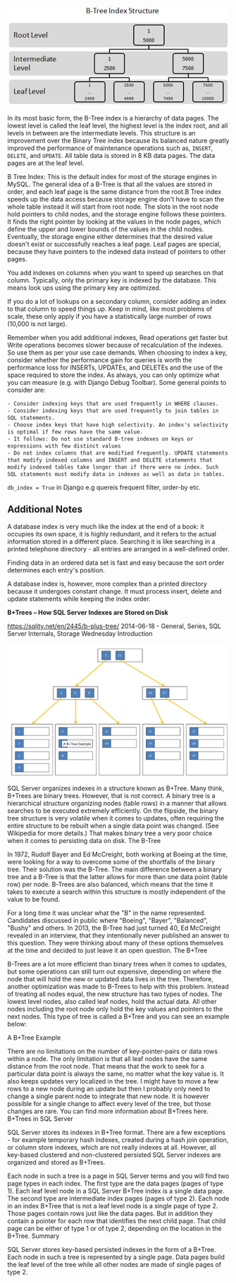 ﻿![](../images/b-tree.png)

In its most basic form, the B-Tree index is a hierarchy of data pages. The lowest level is called the leaf level, the highest level is the index root, and all levels in between are the intermediate levels. This structure is an improvement over the Binary Tree index because its balanced nature greatly improved the performance of maintenance operations such as, `INSERT`, `DELETE`, and `UPDATE`.
All table data is stored in 8 KB data pages. The data pages are at the leaf level.

B Tree Index:
This is the default index for most of the storage engines in MySQL. The general idea of a B-Tree is that all the values are stored in order, and each leaf page is the same distance from the root.B Tree index speeds up the data access because storage engine don't have to scan the whole table instead it will start from root node. The slots in the root node hold pointers to child nodes, and the storage engine follows these pointers. It finds the right pointer by looking at the values in the node pages, which define the upper and lower bounds of the values in the child nodes. Eventually, the storage engine either determines that the desired value doesn't exist or successfully reaches a leaf page. Leaf pages are special, because they have pointers to the indexed data instead of pointers to other pages.

You add indexes on columns when you want to speed up searches on that column. Typically, only the primary key is indexed by the database. This means look ups using the primary key are optimized.

If you do a lot of lookups on a secondary column, consider adding an index to that column to speed things up.
Keep in mind, like most problems of scale, these only apply if you have a statistically large number of rows (10,000 is not large).

Remember when you add additional indexes, Read operations get faster but Write operations becomes slower because of recalculation of the indexes. So use them as per your use case demands.
When choosing to index a key, consider whether the performance gain for queries is worth the performance loss for INSERTs, UPDATEs, and DELETEs and the use of the space required to store the index. As always, you can only optimize what you can measure (e.g. with Django Debug Toolbar). Some general points to consider are:

    - Consider indexing keys that are used frequently in WHERE clauses.
    - Consider indexing keys that are used frequently to join tables in SQL statements.
    - Choose index keys that have high selectivity. An index's selectivity is optimal if few rows have the same value.
    - It follows: Do not use standard B-tree indexes on keys or expressions with few distinct values
    - Do not index columns that are modified frequently. UPDATE statements that modify indexed columns and INSERT and DELETE statements that modify indexed tables take longer than if there were no index. Such SQL statements must modify data in indexes as well as data in tables.

`db_index = True`  in Django e.g quereis frequent filter, order-by etc.

Additional Notes
----------------
A database index is very much like the index at the end of a book: it occupies its own space, it is highly redundant, and it refers to the actual information stored in a different place.
Searching it is like searching in a printed telephone directory - all entries are arranged in a well-defined order.

Finding data in an ordered data set is fast and easy because the sort order determines each entry's position.

A database index is, however, more complex than a printed directory because it undergoes constant change.
It must process insert, delete and update statements while keeping the index order.

**B+Trees – How SQL Server Indexes are Stored on Disk**

https://sqlity.net/en/2445/b-plus-tree/ 2014-06-18 - General, Series, SQL Server Internals, Storage Wednesday
Introduction

![](../images/btree2.png)

SQL Server organizes indexes in a structure known as B+Tree. Many think, B+Trees are binary trees. However, that is not correct. A binary tree is a hierarchical structure organizing nodes (table rows) in a manner that allows searches to be executed extremely efficiently. On the flipside, the binary tree structure is very volatile when it comes to updates, often requiring the entire structure to be rebuilt when a single data point was changed. (See Wikipedia for more details.) That makes binary tree a very poor choice when it comes to persisting data on disk.
The B-Tree

In 1972, Rudolf Bayer and Ed McCreight, both working at Boeing at the time, were looking for a way to overcome some of the shortfalls of the binary tree. Their solution was the B-Tree. The main difference between a binary tree and a B-Tree is that the latter allows for more than one data point (table row) per node. B-Trees are also balanced, which means that the time it takes to execute a search within this structure is mostly independent of the value to be found.

For a long time it was unclear what the "B" in the name represented. Candidates discussed in public where "Boeing", "Bayer", "Balanced", "Bushy" and others. In 2013, the B-Tree had just turned 40, Ed McCreight revealed in an interview, that they intentionally never published an answer to this question. They were thinking about many of these options themselves at the time and decided to just leave it an open question.
The B+Tree

B-Trees are a lot more efficient than binary trees when it comes to updates, but some operations can still turn out expensive, depending on where the node that will hold the new or updated data lives in the tree. Therefore, another optimization was made to B-Trees to help with this problem. Instead of treating all nodes equal, the new structure has two types of nodes. The lowest level nodes, also called leaf nodes, hold the actual data. All other nodes including the root node only hold the key values and pointers to the next nodes. This type of tree is called a B+Tree and you can see an example below:

A B+Tree Example

There are no limitations on the number of key-pointer-pairs or data rows within a node. The only limitation is that all leaf nodes have the same distance from the root node. That means that the work to seek for a particular data point is always the same, no matter what the key value is. It also keeps updates very localized in the tree. I might have to move a few rows to a new node during an update but then I probably only need to change a single parent node to integrate that new node. It is however possible for a single change to affect every level of the tree, but those changes are rare. You can find more information about B+Trees here.
B+Trees in SQL Server

SQL Server stores its indexes in B+Tree format. There are a few exceptions - for example temporary hash indexes, created during a hash join operation, or column store indexes, which are not really indexes at all. However, all key-based clustered and non-clustered persisted SQL Server indexes are organized and stored as B+Trees.

Each node in such a tree is a page in SQL Server terms and you will find two page types in each index. The first type are the data pages (pages of type 1). Each leaf level node in a SQL Server B+Tree index is a single data page. The second type are intermediate index pages (pages of type 2). Each node in an index B+Tree that is not a leaf level node is a single page of type 2. Those pages contain rows just like the data pages. But in addition they contain a pointer for each row that identifies the next child page. That child page can be either of type 1 or of type 2, depending on the location in the B+Tree.
Summary

SQL Server stores key-based persisted indexes in the form of a B+Tree. Each node in such a tree is represented by a single page. Data pages build the leaf level of the tree while all other nodes are made of single pages of type 2.
